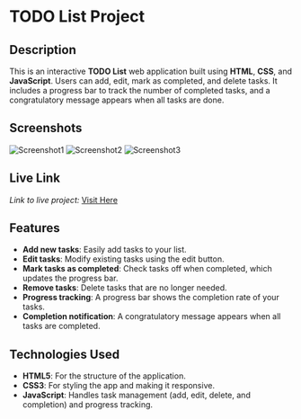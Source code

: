 # TODO List Project

## Description
This is an interactive **TODO List** web application built using **HTML**, **CSS**, and **JavaScript**. Users can add, edit, mark as completed, and delete tasks. It includes a progress bar to track the number of completed tasks, and a congratulatory message appears when all tasks are done.

## Screenshots
![Screenshot1](https://github.com/user-attachments/assets/bd27d3cd-b854-426d-8e82-13f627c8fbb9)
![Screenshot2](https://github.com/user-attachments/assets/401aaa94-8137-49ee-88ba-e3a55e2b0f84)
![Screenshot3](https://github.com/user-attachments/assets/9dbd988e-ce0d-46f1-b495-eaee79c80924)

## Live Link
*Link to live project:* [Visit Here](https://todo-list-project-sage-ten.vercel.app/)

## Features
- **Add new tasks**: Easily add tasks to your list.
- **Edit tasks**: Modify existing tasks using the edit button.
- **Mark tasks as completed**: Check tasks off when completed, which updates the progress bar.
- **Remove tasks**: Delete tasks that are no longer needed.
- **Progress tracking**: A progress bar shows the completion rate of your tasks.
- **Completion notification**: A congratulatory message appears when all tasks are completed.

## Technologies Used
- **HTML5**: For the structure of the application.
- **CSS3**: For styling the app and making it responsive.
- **JavaScript**: Handles task management (add, edit, delete, and completion) and progress tracking.
